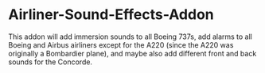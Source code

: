# Airliner-Sound-Effects-Addon

This addon will add immersion sounds to all Boeing 737s, add alarms to all Boeing and Airbus airliners except for the A220 (since the A220 was originally a Bombardier plane), and maybe also add different front and back sounds for the Concorde.
